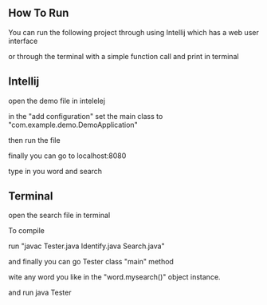 ## How To Run

You can run the following project through using Intellij which has a web user interface

or through the terminal with a simple function call and print in terminal

## Intellij

open the demo file in intelelej

in the "add configuration" set the main class to "com.example.demo.DemoApplication"

then run the file

finally you can go to localhost:8080

type in you word and search

## Terminal

open the search file in terminal

To compile

run "javac Tester.java Identify.java Search.java"

and finally you can go Tester class "main" method

wite any word you like in the "word.mysearch()" object instance.

and run java Tester
